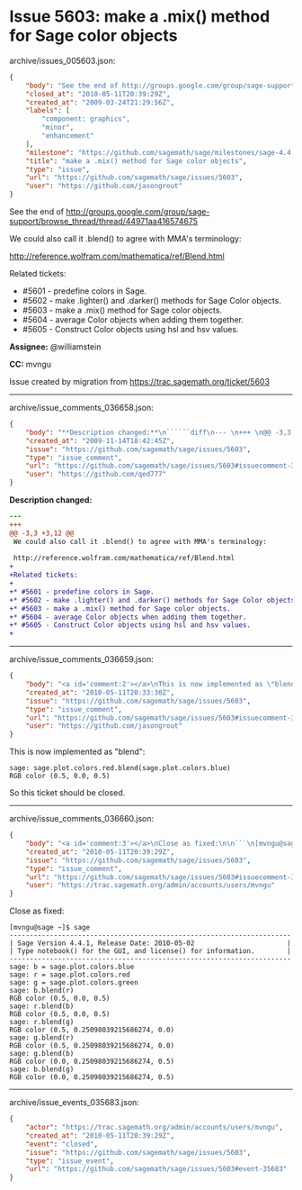 # Issue 5603: make a .mix() method for Sage color objects

archive/issues_005603.json:
```json
{
    "body": "See the end of http://groups.google.com/group/sage-support/browse_thread/thread/44971aa416574675\n\nWe could also call it .blend() to agree with MMA's terminology:\n\nhttp://reference.wolfram.com/mathematica/ref/Blend.html\n\nRelated tickets:\n\n* #5601 - predefine colors in Sage.\n* #5602 - make .lighter() and .darker() methods for Sage Color objects.\n* #5603 - make a .mix() method for Sage color objects.\n* #5604 - average Color objects when adding them together.\n* #5605 - Construct Color objects using hsl and hsv values.\n\n\n**Assignee:** @williamstein\n\n**CC:**  mvngu\n\nIssue created by migration from https://trac.sagemath.org/ticket/5603\n\n",
    "closed_at": "2010-05-11T20:39:29Z",
    "created_at": "2009-03-24T21:29:56Z",
    "labels": [
        "component: graphics",
        "minor",
        "enhancement"
    ],
    "milestone": "https://github.com/sagemath/sage/milestones/sage-4.4.2",
    "title": "make a .mix() method for Sage color objects",
    "type": "issue",
    "url": "https://github.com/sagemath/sage/issues/5603",
    "user": "https://github.com/jasongrout"
}
```
See the end of http://groups.google.com/group/sage-support/browse_thread/thread/44971aa416574675

We could also call it .blend() to agree with MMA's terminology:

http://reference.wolfram.com/mathematica/ref/Blend.html

Related tickets:

* #5601 - predefine colors in Sage.
* #5602 - make .lighter() and .darker() methods for Sage Color objects.
* #5603 - make a .mix() method for Sage color objects.
* #5604 - average Color objects when adding them together.
* #5605 - Construct Color objects using hsl and hsv values.


**Assignee:** @williamstein

**CC:**  mvngu

Issue created by migration from https://trac.sagemath.org/ticket/5603





---

archive/issue_comments_036658.json:
```json
{
    "body": "**Description changed:**\n``````diff\n--- \n+++ \n@@ -3,3 +3,12 @@\n We could also call it .blend() to agree with MMA's terminology:\n \n http://reference.wolfram.com/mathematica/ref/Blend.html\n+\n+Related tickets:\n+\n+* #5601 - predefine colors in Sage.\n+* #5602 - make .lighter() and .darker() methods for Sage Color objects.\n+* #5603 - make a .mix() method for Sage color objects.\n+* #5604 - average Color objects when adding them together.\n+* #5605 - Construct Color objects using hsl and hsv values.\n+\n``````\n",
    "created_at": "2009-11-14T18:42:45Z",
    "issue": "https://github.com/sagemath/sage/issues/5603",
    "type": "issue_comment",
    "url": "https://github.com/sagemath/sage/issues/5603#issuecomment-36658",
    "user": "https://github.com/qed777"
}
```

**Description changed:**
``````diff
--- 
+++ 
@@ -3,3 +3,12 @@
 We could also call it .blend() to agree with MMA's terminology:
 
 http://reference.wolfram.com/mathematica/ref/Blend.html
+
+Related tickets:
+
+* #5601 - predefine colors in Sage.
+* #5602 - make .lighter() and .darker() methods for Sage Color objects.
+* #5603 - make a .mix() method for Sage color objects.
+* #5604 - average Color objects when adding them together.
+* #5605 - Construct Color objects using hsl and hsv values.
+
``````




---

archive/issue_comments_036659.json:
```json
{
    "body": "<a id='comment:2'></a>\nThis is now implemented as \"blend\":\n\n```\nsage: sage.plot.colors.red.blend(sage.plot.colors.blue)\nRGB color (0.5, 0.0, 0.5)\n\n```\n\nSo this ticket should be closed.",
    "created_at": "2010-05-11T20:33:30Z",
    "issue": "https://github.com/sagemath/sage/issues/5603",
    "type": "issue_comment",
    "url": "https://github.com/sagemath/sage/issues/5603#issuecomment-36659",
    "user": "https://github.com/jasongrout"
}
```

<a id='comment:2'></a>
This is now implemented as "blend":

```
sage: sage.plot.colors.red.blend(sage.plot.colors.blue)
RGB color (0.5, 0.0, 0.5)

```

So this ticket should be closed.



---

archive/issue_comments_036660.json:
```json
{
    "body": "<a id='comment:3'></a>\nClose as fixed:\n\n```\n[mvngu@sage ~]$ sage\n----------------------------------------------------------------------\n| Sage Version 4.4.1, Release Date: 2010-05-02                       |\n| Type notebook() for the GUI, and license() for information.        |\n----------------------------------------------------------------------\nsage: b = sage.plot.colors.blue\nsage: r = sage.plot.colors.red\nsage: g = sage.plot.colors.green\nsage: b.blend(r)\nRGB color (0.5, 0.0, 0.5)\nsage: r.blend(b)\nRGB color (0.5, 0.0, 0.5)\nsage: r.blend(g)\nRGB color (0.5, 0.25098039215686274, 0.0)\nsage: g.blend(r)\nRGB color (0.5, 0.25098039215686274, 0.0)\nsage: g.blend(b)\nRGB color (0.0, 0.25098039215686274, 0.5)\nsage: b.blend(g)\nRGB color (0.0, 0.25098039215686274, 0.5)\n```",
    "created_at": "2010-05-11T20:39:29Z",
    "issue": "https://github.com/sagemath/sage/issues/5603",
    "type": "issue_comment",
    "url": "https://github.com/sagemath/sage/issues/5603#issuecomment-36660",
    "user": "https://trac.sagemath.org/admin/accounts/users/mvngu"
}
```

<a id='comment:3'></a>
Close as fixed:

```
[mvngu@sage ~]$ sage
----------------------------------------------------------------------
| Sage Version 4.4.1, Release Date: 2010-05-02                       |
| Type notebook() for the GUI, and license() for information.        |
----------------------------------------------------------------------
sage: b = sage.plot.colors.blue
sage: r = sage.plot.colors.red
sage: g = sage.plot.colors.green
sage: b.blend(r)
RGB color (0.5, 0.0, 0.5)
sage: r.blend(b)
RGB color (0.5, 0.0, 0.5)
sage: r.blend(g)
RGB color (0.5, 0.25098039215686274, 0.0)
sage: g.blend(r)
RGB color (0.5, 0.25098039215686274, 0.0)
sage: g.blend(b)
RGB color (0.0, 0.25098039215686274, 0.5)
sage: b.blend(g)
RGB color (0.0, 0.25098039215686274, 0.5)
```



---

archive/issue_events_035683.json:
```json
{
    "actor": "https://trac.sagemath.org/admin/accounts/users/mvngu",
    "created_at": "2010-05-11T20:39:29Z",
    "event": "closed",
    "issue": "https://github.com/sagemath/sage/issues/5603",
    "type": "issue_event",
    "url": "https://github.com/sagemath/sage/issues/5603#event-35683"
}
```
